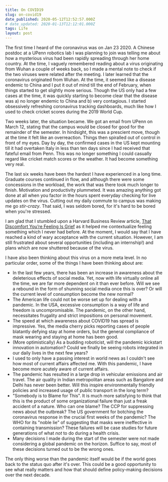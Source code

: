 ```yaml
---
title: On COVID19
slug: on-covid19
date_published: 2020-05-12T12:52:57.000Z
# date_updated: 2020-01-13T12:12:01.000Z
tags: Life
layout: post
---
```


The first time I heard of the coronavirus was on Jan 23 2020. A Chinese postdoc at a UPenn robotics lab I was planning to join was telling me about how a mysterious virus had been rapidly spreading through her home country. At the time, I vaguely remembered reading about a virus originating from Wuhan a couple of weeks back, so I made a mental note to check if the two viruses were related after the meeting. I later learned that the coronavirus originated from Wuhan. At the time, it seemed like a disease endemic to China and I put it out of mind till the end of February, when things started to get slightly more serious. Though the US only had a few cases at the time, it was quickly starting to become clear that the disease was a) no longer endemic to China and b) very contagious. I started obsessively refreshing coronavirus tracking dashboards, much like how I used to check cricket scores during the 2019 World Cup.


Two weeks later, the situation became. We got an email from UPenn on March 12, stating that the campus would be closed for good for the remainder of the semester. In hindsight, this was a prescient move, though at the time it felt like an overreaction. Things then spiralled out of control in front of my eyes. Day by day, the confirmed cases in the US kept mounting till it had overtaken Italy in less than ten days since I had received that fateful email from Penn. This was no longer something I could casually regard like cricket match scores or the weather. It had become something very real.


The last six weeks have been the hardest I have experienced in a long time. Graduate courses continued in flow, and although there were some concessions in the workload, the work that was there took much longer to finish. Motivation and productivity plummeted. It was amazing anything got done at all when you factor in the hours spent everyday checking for live updates on the virus. Cutting out my daily commute to campus was making me go *stir-crazy*. That said, I was seldom bored, for it's hard to be bored when you're stressed.


I am glad that I stumbled upon a Harvard Business Review article, [That Discomfort You’re Feeling Is Grief](https://hbr.org/2020/03/that-discomfort-youre-feeling-is-grief) as it helped me contextualize feeling something which I never had before. At the moment, I would say that I have reached a kind of wary acceptance with the current situation. However, I am still frustrated about several opportunities (including an internship!) and plans which are now shuttered because of the virus.


I have also been thinking about this virus on a more meta level. In no particular order, some of the things I have been thinking about are:

* In the last few years, there has been an increase in awareness about the deleterious effects of social media. Yet, now with life virtually online all the time, we are far more dependent on it than ever before. Will we see a rebound in the form of shunning social media once this is over? Or will the current level of consumption become the new normal?
* The American life could not be worse set up for dealing with a pandemic. In the USA, excessive consumption is a way of life and freedom is uncompromisable. The pandemic, on the other hand, necessitates frugality and strict impositions on personal movement.
* The speed at which awareness about COVID19 has spread is impressive. Yes, the media cherry picks reporting cases of people blatantly defying stay at home orders, but the general compliance of mask wearing and staying at home has been good.
* (More optimistically) As a budding roboticist, will the pandemic kickstart innovation in automation? Could we finally be seeing robots integrated in our daily lives in the next few years?
* I used to only have a passing interest in world news as I couldn't see how most of current affairs affected me. With this pandemic, I have become more acutely aware of current affairs.
* The pandemic has resulted in a large drop in vehicular emissions and air travel. The air quality in Indian metropolitan areas such as Bangalore and Delhi has never been better. Will this inspire environmentally friendly policies and increased usage of public transport in the long term?
* "Somebody is to Blame for This". It is much more satisfying to think that this is the product of some organizational failure than just a freak accident of a nature. Who can one blame? The CCP for suppressing news about the outbreak? The US government for botching the coronavirus response in the crucial first weeks of the pandemic? The WHO for its "noble lie" of suggesting that masks were ineffective in containing transmission? These failures will be case studies for future generations of what *not* to do during a health crisis.
* Many decisions I made during the start of the semester were not made considering a global pandemic on the horizon. Suffice to say, most of these decisions turned out to be the wrong ones.

The only thing worse than the pandemic itself would be if the world goes back to the status quo after it's over. This could be a good opportunity to see what really matters and how that should define policy-making decisions over the next decade.